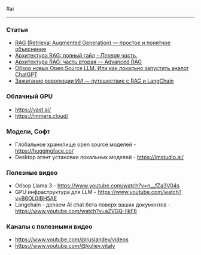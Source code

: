 #ai 

---
### Статьи

- [RAG (Retrieval Augmented Generation) — простое и понятное объяснение](https://habr.com/ru/articles/779526/)
- [Архитектура RAG: полный гайд - _Первая часть._](https://habr.com/ru/companies/raft/articles/791034/)
- [Архитектура RAG: часть вторая — Advanced RAG](https://habr.com/ru/companies/raft/articles/818781/)
- [Обзор новых Open Source LLM. Или как локально запустить аналог ChatGPT](https://habr.com/ru/articles/818183/)
- [Зажигание революции ИИ — путешествие с RAG и LangChain](https://www.alibabacloud.com/blog/%D0%97%D0%B0%D0%B6%D0%B8%D0%B3%D0%B0%D0%BD%D0%B8%D0%B5-%D1%80%D0%B5%D0%B2%D0%BE%D0%BB%D1%8E%D1%86%D0%B8%D0%B8-%D0%98%D0%98-%E2%80%94-%D0%BF%D1%83%D1%82%D0%B5%D1%88%D0%B5%D1%81%D1%82%D0%B2%D0%B8%D0%B5-%D1%81-rag-%D0%B8-langchain_601063)

### Облачный GPU

- https://vast.ai/
- https://immers.cloud/

### Модели, Софт

- Глобальное хранилище open source моделей - https://huggingface.co/
- Desktop агент установки локальных моделей - https://lmstudio.ai/

### Полезные видео

- Обзор Llama 3 - https://www.youtube.com/watch?v=n__fZa3V04s
- GPU инфраструктура для LLM - https://www.youtube.com/watch?v=B6OL0IBH5AE
- Langchain - делаем AI chat бота поверх ваших документов - https://www.youtube.com/watch?v=aZVGQ-IlkF8

### Каналы с полезными видео

- https://www.youtube.com/@ruslandev/videos
- https://www.youtube.com/@kuliev.vitaly